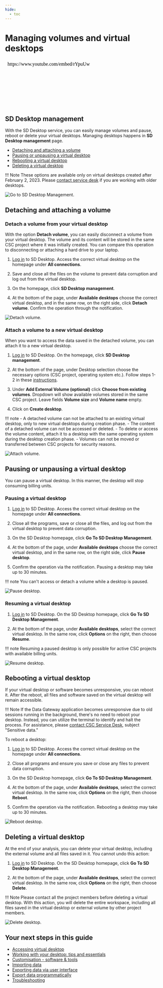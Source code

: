 ```yaml
---
hide:
  - toc
---
```



# Managing volumes and virtual desktops

<iframe width="280" height="155" srcdoc="https://www.youtube.com/embed/rYpuUwm8LhQ" title="Manage virtual desktops in the SD Desktop service" frameborder="0" allow="accelerometer; autoplay; clipboard-write; encrypted-media; gyroscope; picture-in-picture; web-share" referrerpolicy="strict-origin-when-cross-origin" allowfullscreen></iframe>

## SD Desktop management

With the SD Desktop service, you can easily manage volumes and pause, reboot or delete your virtual desktops. Managing desktops happens in **SD Desktop management** page.

* [Detaching and attaching a volume](#detaching-and-attaching-a-volume)
* [Pausing or unpausing a virtual desktop](#pausing-or-unpausing-a-virtual-desktop)
* [Rebooting a virtual desktop](#rebooting-a-virtual-desktop)
* [Deleting a virtual desktop](#deleting-a-virtual-desktop)

!!! Note
    These options are available only on virtual desktops created after February 2, 2023. Please [contact service desk](../../support/contact.md) if you are working with older desktops. 

![Go to SD Desktop Management.](https://a3s.fi/docs-files/sensitive-data/SD_Desktop/SD-Desktop_GoToManagement.png)

## Detaching and attaching a volume 

### Detach a volume from your virtual desktop

With the option **Detach volume**, you can easily disconnect a volume from your virtual desktop. The volume and its content will be stored in the same CSC project where it was initially created. You can compare this operation to disconnecting or attaching a hard drive to your laptop. 

1. [Log in](./sd-desktop-login.md) to SD Desktop. Access the correct virtual desktop on the homepage under **All connections**.

2. Save and close all the files on the volume to prevent data corruption and log out from the virtual desktop.

3. On the homepage, click **SD Desktop management**.

4. At the bottom of the page, under **Available desktops** choose the correct virtual desktop, and in the same row, on the right side, click **Detach volume**.
Confirm the operation through the notification.

![Detach volume.](https://a3s.fi/docs-files/sensitive-data/SD_Desktop/Detach_volume.png)

### Attach a volume to a new virtual desktop

When you want to access the data saved in the detached volume, you can attach it to a new virtual desktop.

1. [Log in](./sd-desktop-login.md) to SD Desktop. On the homepage, click **SD Desktop management**.

2. At the bottom of the page, under Desktop selection choose the necessary options (CSC project, operating system etc.). Follow steps 1-2 in these [instructions](./sd-desktop-create.md).

3. Under **Add External Volume (optional)** click **Choose from existing volumes**. Dropdown will show available volumes stored in the same CSC project. Leave fields **Volume size** and **Volume name** empty. 

4. Click on **Create desktop**.


!!! note
    - A detached volume can not be attached to an existing virtual desktop, only to new virtual desktops during creation phase. 
    - The content of a detached volume can not be accessed or deleted.
    - To delete or access the volume content, attach it to a desktop with the same operating system during the desktop creation phase. 
    - Volumes can not be moved or transferred between CSC projects for security reasons.

![Attach volume.](https://a3s.fi/docs-files/sensitive-data/SD_Desktop/Attach_volume.png)


## Pausing or unpausing a virtual desktop

You can pause a virtual desktop. In this manner, the desktop will stop consuming billing units. 

### Pausing a virtual desktop

1. [Log in](./sd-desktop-login.md) to SD Desktop. Access the correct virtual desktop on the homepage under **All connections**.

2. Close all the programs, save or close all the files, and log out from the virtual desktop to prevent data corruption. 

3. On the SD Desktop homepage, click **Go To SD Desktop Management**.

4. At the bottom of the page, under **Available desktops** choose the correct virtual desktop, and in the same row, on the right side, click **Pause desktop**. 

5. Confirm the operation via the notification. Pausing a desktop may take up to 30 minutes.

!!! note
    You can't access or detach a volume while a desktop is paused.

![Pause desktop.](https://a3s.fi/docs-files/sensitive-data/SD_Desktop/Pause_desktop.png)

### Resuming a virtual desktop

1. [Log in](./sd-desktop-login.md) to SD Desktop. On the SD Desktop homepage, click **Go To SD Desktop Management**.

2. At the bottom of the page, under **Available desktops**, select the correct virtual desktop. In the same row, click **Options** on the right, then choose **Resume**.

!!! note
    Resuming a paused desktop is only possible for active CSC projects with available billing units. 

![Resume desktop.](https://a3s.fi/docs-files/sensitive-data/SD_Desktop/Resume_desktop.png)


## Rebooting a virtual desktop

If your virtual desktop or software becomes unresponsive, you can reboot it. After the reboot, all files and software saved on the virtual desktop will remain accessible.

!!! Note
    If the Data Gateway application becomes unresponsive due to old sessions running in the background, there's no need to reboot your desktop. Instead, you can utilize the terminal to identify and halt the process. For assistance, please [contact CSC Service Desk](../../support/contact.md), subject "Sensitive data."

To reboot a desktop:

1. [Log in](./sd-desktop-login.md) to SD Desktop. Access the correct virtual desktop on the homepage under **All connections**.

2. Close all programs and ensure you save or close any files to prevent data corruption.
    
3. On the SD Desktop homepage, click **Go To SD Desktop Management**.
    
4. At the bottom of the page, under **Available desktops**, select the correct virtual desktop. In the same row, click **Options** on the right, then choose **Reboot**.
    
5. Confirm the operation via the notification. Rebooting a desktop may take up to 30 minutes.

![Reboot desktop.](https://a3s.fi/docs-files/sensitive-data/SD_Desktop/Reboot_desktop.png)

## Deleting a virtual desktop

At the end of your analysis, you can delete your virtual desktop, including the external volume and all files saved in it. You cannot undo this action:

1. [Log in](./sd-desktop-login.md) to SD Desktop. On the SD Desktop homepage, click **Go To SD Desktop Management**.

2. At the bottom of the page, under **Available desktops**, select the correct virtual desktop. In the same row, click **Options** on the right, then choose **Delete**.

!!! Note
    Please contact all the project members before deleting a virtual desktop. With this action, you will delete the entire workspace, including all files saved in the virtual desktop or external volume by other project members. 

![Delete desktop.](https://a3s.fi/docs-files/sensitive-data/SD_Desktop/Delete_desktop.png)


## Your next steps in this guide

* [Accessing virtual desktop](./sd-desktop-access-vm.md)
* [Working with your desktop: tips and essentials](./sd-desktop-working.md)
* [Customisation - software & tools](./sd-desktop-software.md)
* [Importing data ](./sd-desktop-access.md)
* [Exporting data  via user interface](./sd-desktop-export.md)
* [Export data programmatically](./sd-desktop-export-commandline.md)
* [Troubleshooting](./sd-desktop-troubleshooting.md)


